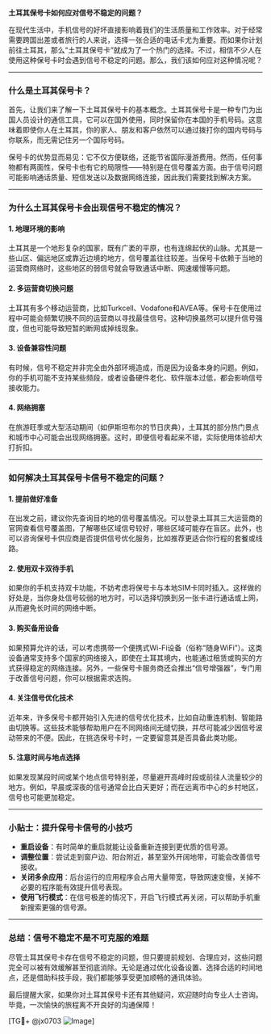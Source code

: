 **土耳其保号卡如何应对信号不稳定的问题？**

在现代生活中，手机信号的好坏直接影响着我们的生活质量和工作效率。对于经常需要跨国出差或者旅行的人来说，选择一张合适的电话卡尤为重要。而如果你计划前往土耳其，那么“土耳其保号卡”就成为了一个热门的选择。不过，相信不少人在使用这种保号卡时会遇到信号不稳定的问题。那么，我们该如何应对这种情况呢？

---

### **什么是土耳其保号卡？**
首先，让我们来了解一下土耳其保号卡的基本概念。土耳其保号卡是一种专门为出国人员设计的通信工具，它可以在国外使用，同时保留你在本国的手机号码。这意味着即使你人在土耳其，你的家人、朋友和客户依然可以通过拨打你的国内号码与你联系，而无需记住另一个国际号码。

保号卡的优势显而易见：它不仅方便联络，还能节省国际漫游费用。然而，任何事物都有两面性，保号卡也有它的局限性——特别是在信号覆盖方面。由于信号问题可能影响通话质量、短信发送以及数据网络连接，因此我们需要找到解决方案。

---

### **为什么土耳其保号卡会出现信号不稳定的情况？**

#### 1. **地理环境的影响**
土耳其是一个地形复杂的国家，既有广袤的平原，也有连绵起伏的山脉。尤其是一些山区、偏远地区或靠近边境的地方，信号覆盖往往较差。当保号卡依赖于当地的运营商网络时，这些地区的弱信号就会导致通话中断、网速缓慢等问题。

#### 2. **多运营商切换问题**
土耳其有多个移动运营商，比如Turkcell、Vodafone和AVEA等。保号卡在使用过程中可能会频繁切换不同的运营商以寻找最佳信号。这种切换虽然可以提升信号强度，但也可能导致短暂的断网或掉线现象。

#### 3. **设备兼容性问题**
有时候，信号不稳定并非完全由外部环境造成，而是因为设备本身的问题。例如，你的手机可能不支持某些频段，或者设备硬件老化、软件版本过低，都会影响信号接收能力。

#### 4. **网络拥塞**
在旅游旺季或大型活动期间（如伊斯坦布尔的节日庆典），土耳其的部分热门景点和城市中心可能会出现网络拥塞。这时，即便信号看起来不错，实际使用体验却大打折扣。

---

### **如何解决土耳其保号卡信号不稳定的问题？**

#### **1. 提前做好准备**
在出发之前，建议你先查询目的地的信号覆盖情况。可以登录土耳其三大运营商的官网查看信号覆盖图，了解哪些区域信号较好，哪些区域可能存在盲区。此外，也可以咨询保号卡供应商是否提供信号优化服务，比如推荐更适合你行程的套餐或线路。

#### **2. 使用双卡双待手机**
如果你的手机支持双卡功能，不妨考虑将保号卡与本地SIM卡同时插入。这样做的好处是，当你身处信号较弱的地方时，可以选择切换到另一张卡进行通话或上网，从而避免长时间的网络中断。

#### **3. 购买备用设备**
如果预算允许的话，可以考虑携带一个便携式Wi-Fi设备（俗称“随身WiFi”）。这类设备通常支持多个国家的网络接入，即使在土耳其境内，也能通过租赁或购买的方式获得稳定的网络连接。另外，一些保号卡服务商还会推出“信号增强器”，专门用于改善信号问题，你可以根据需求选购。

#### **4. 关注信号优化技术**
近年来，许多保号卡都开始引入先进的信号优化技术，比如自动重连机制、智能路由切换等。这些技术能够帮助用户在不同网络间无缝切换，并尽可能减少因信号波动带来的不便。因此，在挑选保号卡时，一定要留意其是否具备此类功能。

#### **5. 注意时间与地点选择**
如果发现某段时间或某个地点信号特别差，尽量避开高峰时段或前往人流量较少的地方。例如，早晨或深夜的信号通常会比白天更好；而在远离市中心的乡村地区，信号也可能更加稳定。

---

### **小贴士：提升保号卡信号的小技巧**

- **重启设备**：有时简单的重启就能让设备重新连接到更优质的信号源。
- **调整位置**：尝试走到窗户边、阳台附近，甚至室外开阔地带，可能会改善信号接收。
- **关闭多余应用**：后台运行的应用程序会占用大量带宽，导致网速变慢，关掉不必要的程序能有效提升信号表现。
- **使用飞行模式**：在信号极差的情况下，开启飞行模式再关闭，可以帮助手机重新搜索更强的信号源。

---

### **总结：信号不稳定不是不可克服的难题**

尽管土耳其保号卡存在信号不稳定的问题，但只要提前规划、合理应对，这些问题完全可以被有效缓解甚至彻底消除。无论是通过优化设备设置、选择合适的时间地点，还是借助科技手段，我们都能够享受更加顺畅的通讯体验。

最后提醒大家，如果你对土耳其保号卡还有其他疑问，欢迎随时向专业人士咨询。毕竟，一次愉快的旅程离不开良好的沟通保障！

[TG💪+ @jx0703 ![Image](https://github.com/user-attachments/assets/dbca1d08-cadb-493c-b0ec-ad6f7a83f270)]